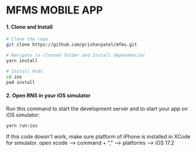 # MFMS MOBILE APP

#### 1. Clone and Install

```bash
# Clone the repo
git clone https://github.com/prisharpatel/mfms.git

# Navigate to clonned folder and Install dependencies
yarn install

# Install Pods
cd ios
pod install
```

#### 2. Open RNS in your iOS simulator

Run this command to start the development server and to start your app on iOS simulator:
```
yarn run:ios
```
If this code doesn't work, make sure platform of iPhone is installed in XCode for simulator. 
open xcode --> command + "," --> platforms --> iOS 17.2
